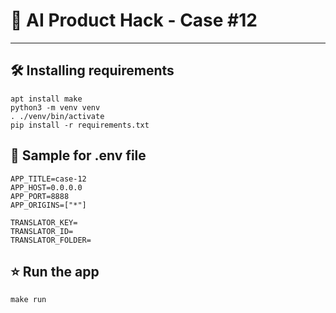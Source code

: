 ﻿# 🤖 AI Product Hack - Case  #12
___

## 🛠️ Installing requirements
```
apt install make
python3 -m venv venv
. ./venv/bin/activate
pip install -r requirements.txt
```

## 🔑 Sample for .env file
```
APP_TITLE=case-12
APP_HOST=0.0.0.0
APP_PORT=8888
APP_ORIGINS=["*"]

TRANSLATOR_KEY=
TRANSLATOR_ID=
TRANSLATOR_FOLDER=
```
## ⭐️ Run the app
```
make run
```
